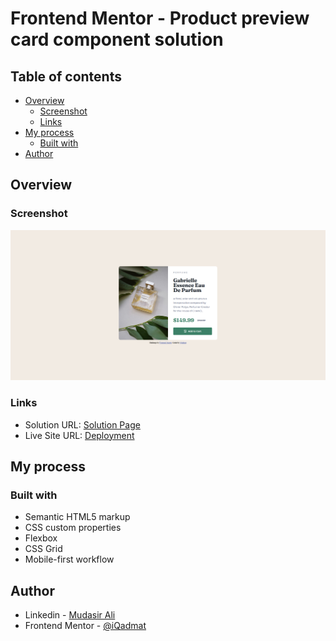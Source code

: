 # Frontend Mentor - Product preview card component solution

## Table of contents

- [Overview](#overview)
  - [Screenshot](#screenshot)
  - [Links](#links)
- [My process](#my-process)
  - [Built with](#built-with)
- [Author](#author)

## Overview

### Screenshot

![](./images/Screenshot.png)

### Links

- Solution URL: [Solution Page](https://www.frontendmentor.io/solutions/product-preview-card-component-LumWd_XgiU)
- Live Site URL: [Deployment](https://iqadmat.github.io/product-preview-card-component/)

## My process

### Built with

- Semantic HTML5 markup
- CSS custom properties
- Flexbox
- CSS Grid
- Mobile-first workflow

## Author

- Linkedin - [Mudasir Ali](https://www.linkedin.com/in/iqadmat/)
- Frontend Mentor - [@iQadmat](https://www.frontendmentor.io/profile/iQadmat)
